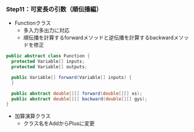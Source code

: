 ### Step11：可変長の引数（順伝播編）
- Functionクラス
  - 多入力多出力に対応
  - 順伝播を計算するforwardメソッドと逆伝播を計算するbackwardメソッドを修正

```java
public abstract class Function {
  protected Variable[] inputs;
  protected Variable[] outputs;

  public Variable[] forward(Variable[] inputs) {
  }

  public abstract double[][] forward(double[][] xs);
  public abstract double[][] backward(double[][] gys);
}
```

- 加算演算クラス
  - クラス名をAddからPlusに変更
